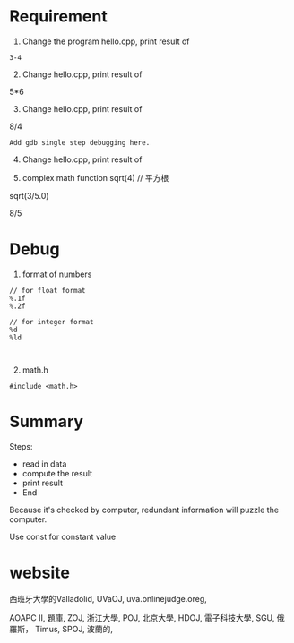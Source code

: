 # Requirement

1. Change the program hello.cpp, print result of

```
3-4

```

2. Change hello.cpp, print result of

5*6

3. Change hello.cpp, print result of

8/4

```
Add gdb single step debugging here.

```

4. Change hello.cpp, print result of

5. complex math function
sqrt(4) // 平方根

sqrt(3/5.0)


8/5

# Debug

1. format of numbers

```
// for float format
%.1f
%.2f

// for integer format
%d
%ld



```

2. math.h

```
#include <math.h>

```

# Summary
Steps:
* read in data
* compute the result
* print result
* End

Because it's checked by computer, redundant information will puzzle the computer.

Use const for constant value

# website
西班牙大學的Valladolid, UVaOJ, 
uva.onlinejudge.oreg,

AOAPC II, 題庫,
ZOJ, 浙江大學,
POJ, 北京大學,
HDOJ, 電子科技大學,
SGU, 俄羅斯，
Timus, 
SPOJ, 波蘭的,





